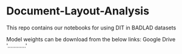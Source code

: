 # Document-Layout-Analysis
This repo contains our notebooks for using DIT in BADLAD datasets

Model weights can be download from the below links:
Google Drive '............'
